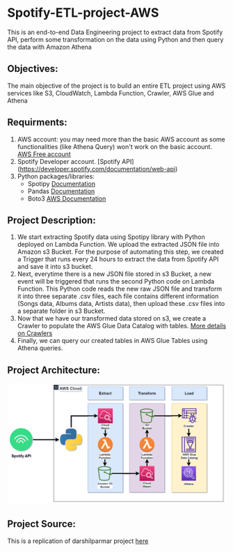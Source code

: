 # Spotify-ETL-project-AWS
This is an end-to-end Data Engineering project to extract data from Spotify API, perform some transformation on the data using Python and then query the data with Amazon Athena 

## Objectives:
The main objective of the project is to build an entire ETL project using AWS services like S3, CloudWatch, Lambda Function, Crawler, AWS Glue and Athena

## Requirments:
1. AWS account: you may need more than the basic AWS account as some functionalities (like Athena Query) won't work on the basic account. [AWS Free account](https://aws.amazon.com/free/)
2. Spotify Developer account. [Spotify API] (https://developer.spotify.com/documentation/web-api)
3. Python packages/libraries:
   - Spotipy [Documentation](https://spotipy.readthedocs.io/en/2.22.1/)
   - Pandas [Documentation](https://pandas.pydata.org/docs/getting_started/install.html#installing-from-pypi)
   - Boto3 [AWS Documentation](https://aws.amazon.com/sdk-for-python/)


## Project Description:
1. We start extracting Spotify data using Spotipy library with Python deployed on Lambda Function. We upload the extracted JSON file into Amazon s3 Bucket. For the purpose of automating this step, we created a Trigger that runs every 24 hours to extract the data from Spotify API and save it into s3 bucket.
2. Next, everytime there is a new JSON file stored in s3 Bucket, a new event will be triggered that runs the second Python code on Lambda Function. This Python code reads the new raw JSON file and transform it into three separate .csv files, each file contains different information (Songs data, Albums data, Artists data), then upload these .csv files into a separate folder in s3 Bucket.
3. Now that we have our transformed data stored on s3, we create a Crawler to populate the AWS Glue Data Catalog with tables. [More details on Crawlers](https://docs.aws.amazon.com/glue/latest/dg/add-crawler.html)
4. Finally, we can query our created tables in AWS Glue Tables using Athena queries.

## Project Architecture:
![Project Architecture](https://github.com/ahmad-beshr/Spotify-ETL-project-AWS/blob/main/arch.drawio.png)

## Project Source:
This is a replication of darshilparmar project [here](https://github.com/darshilparmar/python-for-data-engineering)
